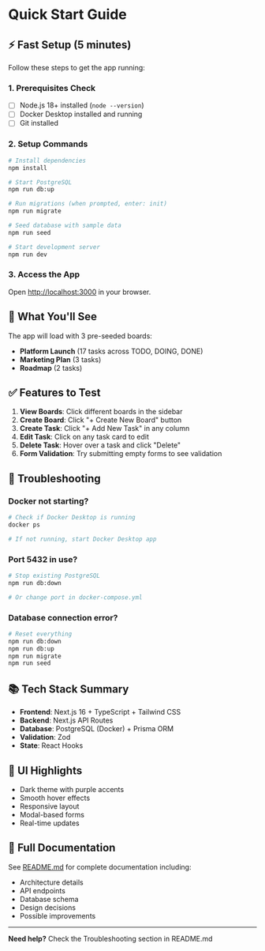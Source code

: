 # Quick Start Guide

## ⚡ Fast Setup (5 minutes)

Follow these steps to get the app running:

### 1. Prerequisites Check
- [ ] Node.js 18+ installed (`node --version`)
- [ ] Docker Desktop installed and running
- [ ] Git installed

### 2. Setup Commands

```bash
# Install dependencies
npm install

# Start PostgreSQL
npm run db:up

# Run migrations (when prompted, enter: init)
npm run migrate

# Seed database with sample data
npm run seed

# Start development server
npm run dev
```

### 3. Access the App

Open [http://localhost:3000](http://localhost:3000) in your browser.

## 🎯 What You'll See

The app will load with 3 pre-seeded boards:
- **Platform Launch** (17 tasks across TODO, DOING, DONE)
- **Marketing Plan** (3 tasks)
- **Roadmap** (2 tasks)

## ✅ Features to Test

1. **View Boards**: Click different boards in the sidebar
2. **Create Board**: Click "+ Create New Board" button
3. **Create Task**: Click "+ Add New Task" in any column
4. **Edit Task**: Click on any task card to edit
5. **Delete Task**: Hover over a task and click "Delete"
6. **Form Validation**: Try submitting empty forms to see validation

## 🐛 Troubleshooting

### Docker not starting?
```bash
# Check if Docker Desktop is running
docker ps

# If not running, start Docker Desktop app
```

### Port 5432 in use?
```bash
# Stop existing PostgreSQL
npm run db:down

# Or change port in docker-compose.yml
```

### Database connection error?
```bash
# Reset everything
npm run db:down
npm run db:up
npm run migrate
npm run seed
```

## 📚 Tech Stack Summary

- **Frontend**: Next.js 16 + TypeScript + Tailwind CSS
- **Backend**: Next.js API Routes
- **Database**: PostgreSQL (Docker) + Prisma ORM
- **Validation**: Zod
- **State**: React Hooks

## 🎨 UI Highlights

- Dark theme with purple accents
- Smooth hover effects
- Responsive layout
- Modal-based forms
- Real-time updates

## 📖 Full Documentation

See [README.md](README.md) for complete documentation including:
- Architecture details
- API endpoints
- Database schema
- Design decisions
- Possible improvements

---

**Need help?** Check the Troubleshooting section in README.md

